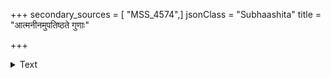 +++
secondary_sources = [ "MSS_4574",]
jsonClass = "Subhaashita"
title = "आत्मनीनमुपतिष्ठते गुणाः"

+++

<details><summary>Text</summary>

आत्मनीनमुपतिष्ठते गुणाः संभवन्ति विरमन्ति चापदः।  
इत्यनेकफलभाजि मा स्म भूद् अर्थिता कथमिवार्यसंगमे॥
</details>
